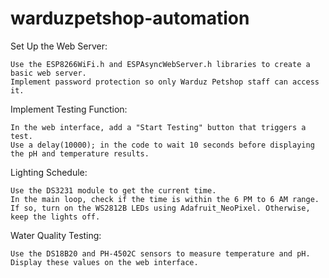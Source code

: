# warduzpetshop-automation


Set Up the Web Server:

    Use the ESP8266WiFi.h and ESPAsyncWebServer.h libraries to create a basic web server.
    Implement password protection so only Warduz Petshop staff can access it.

Implement Testing Function:

    In the web interface, add a "Start Testing" button that triggers a test.
    Use a delay(10000); in the code to wait 10 seconds before displaying the pH and temperature results.

Lighting Schedule:

    Use the DS3231 module to get the current time.
    In the main loop, check if the time is within the 6 PM to 6 AM range. If so, turn on the WS2812B LEDs using Adafruit_NeoPixel. Otherwise, keep the lights off.

Water Quality Testing:

    Use the DS18B20 and PH-4502C sensors to measure temperature and pH.
    Display these values on the web interface.
